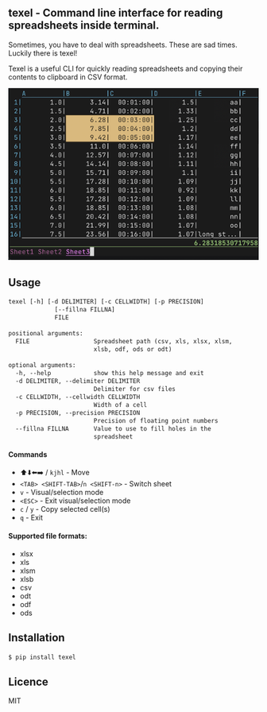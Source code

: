 ## texel - Command line interface for reading spreadsheets inside terminal.

Sometimes, you have to deal with spreadsheets. These are sad times.
Luckily there is texel!

Texel is a useful CLI for quickly reading spreadsheets and
copying their contents to clipboard in CSV format.

  ![texel in action](./assets/texel.png)
## Usage
```
texel [-h] [-d DELIMITER] [-c CELLWIDTH] [-p PRECISION]
             [--fillna FILLNA]
             FILE

positional arguments:
  FILE                  Spreadsheet path (csv, xls, xlsx, xlsm,
                        xlsb, odf, ods or odt)

optional arguments:
  -h, --help            show this help message and exit
  -d DELIMITER, --delimiter DELIMITER
                        Delimiter for csv files
  -c CELLWIDTH, --cellwidth CELLWIDTH
                        Width of a cell
  -p PRECISION, --precision PRECISION
                        Precision of floating point numbers
  --fillna FILLNA       Value to use to fill holes in the
                        spreadsheet
```
#### Commands
  - ⬆️⬇️⬅️➡️ / `kjhl` - Move
  - `<TAB> <SHIFT-TAB>`/`n <SHIFT-n>` - Switch sheet
  - `v` - Visual/selection mode
  - `<ESC>` - Exit visual/selection mode
  - `c` / `y` - Copy selected cell(s)
  - `q` - Exit

#### Supported file formats:
  - xlsx
  - xls
  - xlsm
  - xlsb
  - csv
  - odt
  - odf
  - ods

## Installation

`$ pip install texel`

## Licence
MIT
